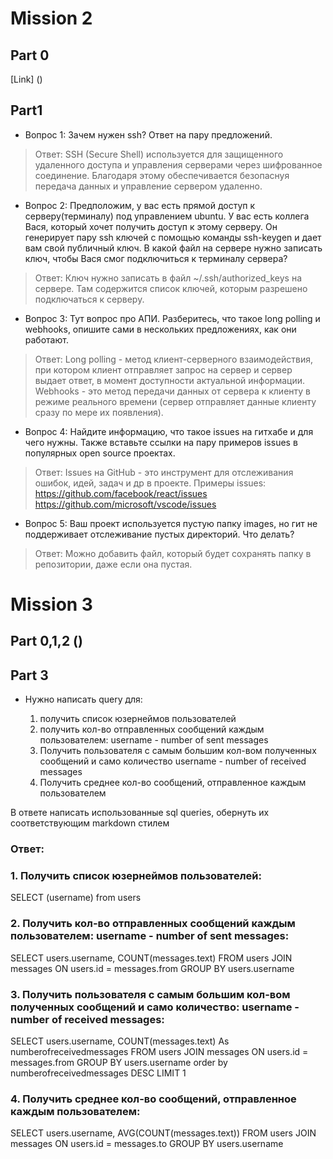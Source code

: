 # Mission 2

## Part 0
[Link] ()

## Part1
- Вопрос 1: Зачем нужен ssh? Ответ на пару предложений.
> Ответ: SSH (Secure Shell) используется для защищенного удаленного доступа и управления серверами через шифрованное соединение. Благодаря этому обеспечивается безопаснуя передача данных и управление сервером удаленно.

- Вопрос 2: Предположим, у вас есть прямой доступ к серверу(терминалу) под управлением ubuntu. У вас есть коллега Вася, который хочет получить доступ к этому серверу. Он генерирует пару ssh ключей с помощью команды ssh-keygen и дает вам свой публичный ключ. В какой файл на сервере нужно записать ключ, чтобы Вася смог подключиться к терминалу сервера?
> Ответ: Ключ нужно записать в файл ~/.ssh/authorized_keys на сервере. Там содержится список ключей, которым разрешено подключаться к серверу.

- Вопрос 3: Тут вопрос про АПИ. Разберитесь, что такое long polling и webhooks, опишите сами в нескольких предложениях, как они работают.
> Ответ: Long polling - метод клиент-серверного взаимодействия, при котором клиент отправляет запрос на сервер и сервер выдает ответ, в момент доступности актуальной информации. Webhooks - это метод передачи данных от сервера к клиенту в режиме реального времени (сервер отправляет данные клиенту сразу по мере их появления).

- Вопрос 4: Найдите информацию, что такое issues на гитхабе и для чего нужны. Также вставьте ссылки на пару примеров issues в популярных open source проектах.
> Ответ: Issues на GitHub - это инструмент для отслеживания ошибок, идей, задач и др в проекте.
> Примеры issues:
> https://github.com/facebook/react/issues
> https://github.com/microsoft/vscode/issues

- Вопрос 5:  Ваш проект используется пустую папку images, но гит не поддерживает отслеживание пустых директорий. Что делать?
> Ответ: Можно добавить файл, который будет сохранять папку в репозитории, даже если она пустая.



# Mission 3
## Part 0,1,2 ()

## Part 3
- Нужно написать query для:

  1. получить список юзернеймов пользователей
  2. получить кол-во отправленных сообщений каждым пользователем:
     username - number of sent messages
  3. Получить пользователя с самым большим кол-вом полученных сообщений и само количество
     username - number of received messages   
  4. Получить среднее кол-во сообщений, отправленное каждым пользователем

В ответе написать использованные sql queries, обернуть их соответствующим markdown стилем

### Ответ:
### 1. Получить список юзернеймов пользователей: 
SELECT (username) from users

### 2. Получить кол-во отправленных сообщений каждым пользователем: username - number of sent messages:
SELECT users.username, COUNT(messages.text) FROM users JOIN messages ON users.id = messages.from GROUP BY users.username

### 3. Получить пользователя с самым большим кол-вом полученных сообщений и само количество: username - number of received messages:
SELECT users.username, COUNT(messages.text) As numberofreceivedmessages FROM users JOIN messages ON users.id = messages.from GROUP BY users.username order by numberofreceivedmessages DESC LIMIT 1

### 4. Получить среднее кол-во сообщений, отправленное каждым пользователем:
SELECT users.username, AVG(COUNT(messages.text)) FROM users JOIN messages ON users.id = messages.to GROUP BY users.username
